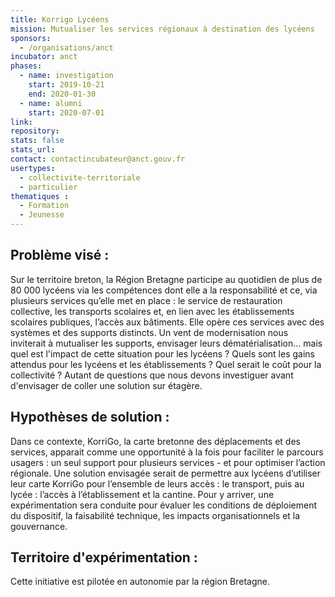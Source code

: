 ```yaml
---
title: Korrigo Lycéens
mission: Mutualiser les services régionaux à destination des lycéens
sponsors:
  - /organisations/anct
incubator: anct
phases:
  - name: investigation
    start: 2019-10-21
    end: 2020-01-30
  - name: alumni
    start: 2020-07-01
link:
repository:
stats: false
stats_url:
contact: contactincubateur@anct.gouv.fr
usertypes:
  - collectivite-territoriale
  - particulier
thematiques : 
  - Formation
  - Jeunesse
---
```


## Problème visé :

Sur le territoire breton, la Région Bretagne participe au quotidien de plus de 80 000 lycéens via les compétences dont elle a la responsabilité et ce, via plusieurs services qu’elle met en place : le service de restauration collective, les transports scolaires et, en lien avec les établissements scolaires publiques, l’accès aux bâtiments.
Elle opère ces services avec des systèmes et des supports distincts.
Un vent de modernisation nous inviterait à mutualiser les supports, envisager leurs dématérialisation... mais quel est l'impact de cette situation pour les lycéens ? Quels sont les gains attendus pour les lycéens et les établissements ? Quel serait le coût pour la collectivité ? Autant de questions que nous devons investiguer avant d'envisager de coller une solution sur étagère.

## Hypothèses de solution :

Dans ce contexte, KorriGo, la carte bretonne des déplacements et des services, apparait comme une opportunité à la fois pour faciliter le parcours usagers : un seul support pour plusieurs services - et pour optimiser l’action régionale.
Une solution envisagée serait de permettre aux lycéens d’utiliser leur carte KorriGo pour l’ensemble de leurs accès : le transport, puis au lycée : l’accès à l’établissement et la cantine.
Pour y arriver, une expérimentation sera conduite pour évaluer les conditions de déploiement du dispositif, la faisabilité technique, les impacts organisationnels et la gouvernance.

## Territoire d'expérimentation :

Cette initiative est pilotée en autonomie par la région Bretagne.
